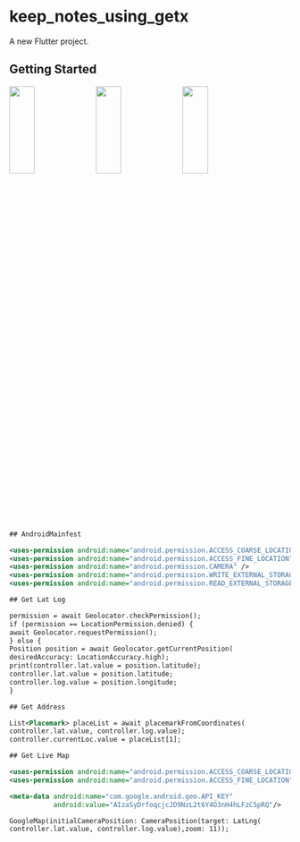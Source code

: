 # keep_notes_using_getx

A new Flutter project.


## Getting Started

<p>
<img src="https://github.com/bhargav0147/keep_notes_using_getx/assets/119872080/af533040-bad7-461a-8eb5-127a677756c8" height="20%" width="30%" >
<img src="https://github.com/bhargav0147/keep_notes_using_getx/assets/119872080/4c79d31a-e420-4cbc-8897-95ea76ead98e" height="20%" width="30%" >
<img src="https://github.com/bhargav0147/keep_notes_using_getx/assets/119872080/50748b40-546c-45e5-8528-b2f29b9bb0e6" height="20%" width="30%" >
</p>

```xml
## AndroidMainfest 

<uses-permission android:name="android.permission.ACCESS_COARSE_LOCATION" />
<uses-permission android:name="android.permission.ACCESS_FINE_LOCATION" />
<uses-permission android:name="android.permission.CAMERA" />
<uses-permission android:name="android.permission.WRITE_EXTERNAL_STORAGE" />
<uses-permission android:name="android.permission.READ_EXTERNAL_STORAGE" />
```

```xml
## Get Lat Log 

permission = await Geolocator.checkPermission();
if (permission == LocationPermission.denied) {
await Geolocator.requestPermission();
} else {
Position position = await Geolocator.getCurrentPosition(
desiredAccuracy: LocationAccuracy.high);
print(controller.lat.value = position.latitude);
controller.lat.value = position.latitude;
controller.log.value = position.longitude;
}
```

```xml
## Get Address 

List<Placemark> placeList = await placemarkFromCoordinates(
controller.lat.value, controller.log.value);
controller.currentLoc.value = placeList[1];
```

```xml
## Get Live Map 

<uses-permission android:name="android.permission.ACCESS_COARSE_LOCATION" />
<uses-permission android:name="android.permission.ACCESS_FINE_LOCATION" />

<meta-data android:name="com.google.android.geo.API_KEY"
           android:value="AIzaSyDrfoqcjcJD9NzL2t6Y4O3nH4hLFzC5pRQ"/>

GoogleMap(initialCameraPosition: CameraPosition(target: LatLng(
controller.lat.value, controller.log.value),zoom: 11));
```
